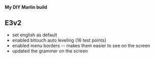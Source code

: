 #### My DIY Marlin build 

## E3v2

* set english as default
* enabled bltouch auto leveling (16 test points)
* enabled menu borders -- makes them easier to see on the screen
* updated the grammer on the screen
